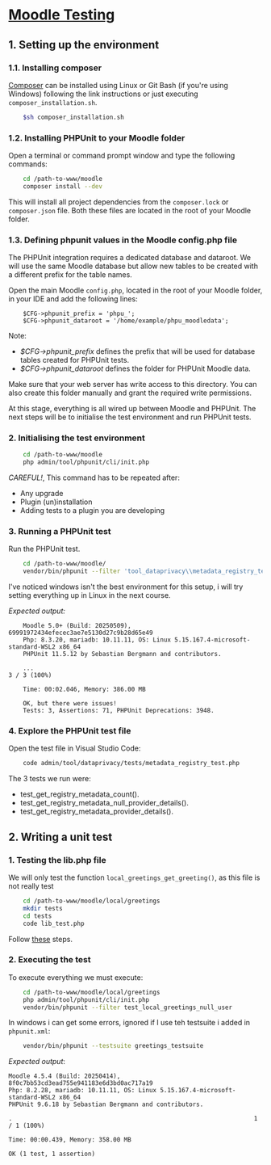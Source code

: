 # [Moodle Testing](https://moodle.academy/mod/book/view.php?id=1162&chapterid=1149)

## 1. Setting up the environment

### 1.1. Installing composer
[Composer](https://getcomposer.org/download/) can be installed using Linux or Git Bash (if you're using Windows) following the link instructions or just executing `composer_installation.sh`.

```bash
    $sh composer_installation.sh
```

### 1.2. Installing PHPUnit to your Moodle folder
Open a terminal or command prompt window and type the following commands:

```bash
    cd /path-to-www/moodle
    composer install --dev
```

This will install all project dependencies from the `composer.lock` or `composer.json` file. Both these files are located in the root of your Moodle folder.

### 1.3. Defining phpunit values in the Moodle config.php file
The PHPUnit integration requires a dedicated database and dataroot. We will use the same Moodle database but allow new tables to be created with a different prefix for the table names.

Open the main Moodle `config.php`, located in the root of your Moodle folder, in your IDE and add the following lines:

```text
    $CFG->phpunit_prefix = 'phpu_';
    $CFG->phpunit_dataroot = '/home/example/phpu_moodledata';
```
Note:

- *$CFG->phpunit_prefix* defines the prefix that will be used for database tables created for PHPUnit tests.
- *$CFG->phpunit_dataroot* defines the folder for PHPUnit Moodle data.

Make sure that your web server has write access to this directory.
You can also create this folder manually and grant the required write permissions.

At this stage, everything is all wired up between Moodle and PHPUnit. The next steps will be to initialise the test environment and run PHPUnit tests.

### 2. Initialising the test environment

```bash
    cd /path-to-www/moodle
    php admin/tool/phpunit/cli/init.php
```

*CAREFUL!*, This command has to be repeated after:
- Any upgrade
- Plugin (un)installation
- Adding tests to a plugin you are developing


### 3. Running a PHPUnit test

Run the PHPUnit test.

```bash
    cd /path-to-www/moodle/
    vendor/bin/phpunit --filter 'tool_dataprivacy\\metadata_registry_test'
```

I've noticed windows isn't the best environment for this setup, i will try setting everything up in Linux in the next course.

*Expected output:*

```text
    Moodle 5.0+ (Build: 20250509), 69991972434efecec3ae7e5130d27c9b28d65e49
    Php: 8.3.20, mariadb: 10.11.11, OS: Linux 5.15.167.4-microsoft-standard-WSL2 x86_64
    PHPUnit 11.5.12 by Sebastian Bergmann and contributors.

    ...                                                                 3 / 3 (100%)

    Time: 00:02.046, Memory: 386.00 MB

    OK, but there were issues!
    Tests: 3, Assertions: 71, PHPUnit Deprecations: 3948.
```


### 4. Explore the PHPUnit test file

Open the test file in Visual Studio Code:

```bash
    code admin/tool/dataprivacy/tests/metadata_registry_test.php
```

The 3 tests we run were:

- test_get_registry_metadata_count().
- test_get_registry_metadata_null_provider_details().
- test_get_registry_metadata_provider_details().


## 2. Writing a unit test

### 1. Testing the lib.php file

We will only test the function `local_greetings_get_greeting()`, as this file is not really test

```bash
    cd /path-to-www/moodle/local/greetings
    mkdir tests
    cd tests
    code lib_test.php
```
Follow [these](https://moodle.academy/mod/book/view.php?id=1161&chapterid=1146) steps.

### 2. Executing the test

To execute everything we must execute:

```bash
    cd /path-to-www/moodle/local/greetings
    php admin/tool/phpunit/cli/init.php
    vendor/bin/phpunit --filter test_local_greetings_null_user
```

In windows i can get some errors, ignored if I use teh testsuite i added in `phpunit.xml`:

```bash
    vendor/bin/phpunit --testsuite greetings_testsuite
```
*Expected output*:
```text
Moodle 4.5.4 (Build: 20250414), 8f0c7bb53cd3ead755e941183e6d3bd0ac717a19
Php: 8.2.28, mariadb: 10.11.11, OS: Linux 5.15.167.4-microsoft-standard-WSL2 x86_64
PHPUnit 9.6.18 by Sebastian Bergmann and contributors.

.                                                                   1 / 1 (100%)

Time: 00:00.439, Memory: 358.00 MB

OK (1 test, 1 assertion)
```